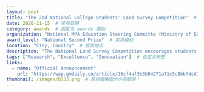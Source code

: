 ```yaml
---
layout: post
title: "The 2nd National College Students' Land Survey Competition"  # 奖项名称
date: 2020-11-15  # 奖项日期
category: awards  # 固定为 awards 类别
organization: "National MPA Education Steering Committe (Ministry of Education of China) / Land Economics Branch of China Land Society / Science Popularization Committee of China Land Association"  # 授奖单位
award_level: "National Second Prize"  # 奖项级别
location: "City, Country"  # 授奖地点
description: "The National Land Survey Competition encourages students to research local land policy innovations, aligning with high-quality development goals and fostering land management advancement."  # 奖项简要描述
tags: ["Research", "Excellence", "Innovation"]  # 自定义标签
links:
  - name: "Official Announcement"
    url: "https://wap.gmdaily.cn/article/16cf4af3b3b84271a71c5c8bb7dcd166"  # 其他相关链接
thumbnail: /images/D2JJ.png  # 奖项缩略图大小写敏感！
---
```

